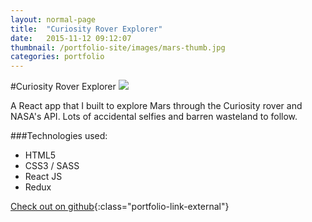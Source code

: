 ```yaml
---
layout: normal-page
title:  "Curiosity Rover Explorer"
date:   2015-11-12 09:12:07
thumbnail: /portfolio-site/images/mars-thumb.jpg
categories: portfolio
---
```

#Curiosity Rover Explorer
<img src="{{ site.baseurl }}/images/mars.jpg" class="showcase" />

A React app that I built to explore Mars through the Curiosity rover and NASA's API. Lots of accidental selfies and barren wasteland to follow.

###Technologies used:
* HTML5
* CSS3 / SASS
* React JS
* Redux

[Check out on github](https://github.com/zdivozzo/curiosity-rover){:class="portfolio-link-external"}
